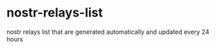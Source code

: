 # nostr-relays-list
nostr relays list that are generated automatically  and updated every 24 hours 
